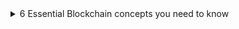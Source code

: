 <details>
<summary>6 Essential Blockchain concepts you need to know</summary>
Blockchain technology can enhance the basic services that are essential in trade service. At its core, blockchain relies on decentralized, digitalized, distributed leger model.
By its nature, this is more robust and secure than proprietary, centralized models which are currently used in trade ecosystem.
</details>